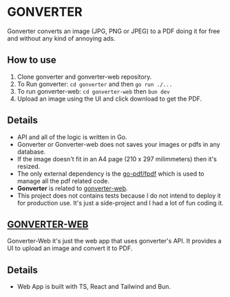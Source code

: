 # GONVERTER
Gonverter converts an image (JPG, PNG or JPEG) to a PDF doing it for free and without any kind of annoying ads.

## How to use
1. Clone gonverter and gonverter-web repository.
2. To Run gonverter: `cd gonverter` and then `go run ./...`
3. To run gonverter-web: `cd gonverter-web` then `bun dev`
4. Upload an image using the UI and click download to get the PDF.

## Details
* API and all of the logic is written in Go.
* Gonverter or Gonverter-web does not saves your images or pdfs in any database.
* If the image doesn't fit in an A4 page (210 x 297 milimmeters) then it's resized.
* The only external dependency is the [go-pdf/fpdf](https://codeberg.org/go-pdf/fpdf) which is used to manage all the pdf related code.
* **Gonverter** is related to [gonverter-web](https://github.com/Alastair7/gonverter-web).
* This project does not contains tests because I do not intend to deploy it for production use. It's just a side-project and I had a lot of fun coding it.

## [GONVERTER-WEB](https://github.com/Alastair7/gonverter-web)
Gonverter-Web it's just the web app that uses gonverter's API.
It provides a UI to upload an image and convert it to PDF.

## Details
* Web App is built with TS, React and Tailwind and Bun.
